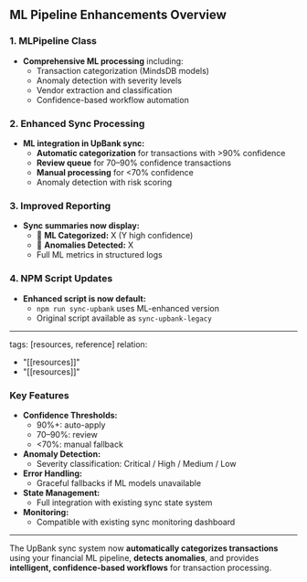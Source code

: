 ## ML Pipeline Enhancements Overview

### 1. **MLPipeline Class**
- **Comprehensive ML processing** including:
  - Transaction categorization (MindsDB models)
  - Anomaly detection with severity levels
  - Vendor extraction and classification
  - Confidence-based workflow automation

### 2. **Enhanced Sync Processing**
- **ML integration in UpBank sync:**
  - **Automatic categorization** for transactions with >90% confidence
  - **Review queue** for 70–90% confidence transactions
  - **Manual processing** for <70% confidence
  - Anomaly detection with risk scoring

### 3. **Improved Reporting**
- **Sync summaries now display:**
  - 🤖 **ML Categorized:** X (Y high confidence)
  - 🚨 **Anomalies Detected:** X
  - Full ML metrics in structured logs

### 4. **NPM Script Updates**
- **Enhanced script is now default:**
  - `npm run sync-upbank` uses ML-enhanced version
  - Original script available as `sync-upbank-legacy`

---
tags: [resources, reference]
relation:
  - "[[resources]]"
  - "[[resources]]"

### **Key Features**

- **Confidence Thresholds:**
  - 90%+: auto-apply
  - 70–90%: review
  - <70%: manual fallback
- **Anomaly Detection:**
  - Severity classification: Critical / High / Medium / Low
- **Error Handling:**
  - Graceful fallbacks if ML models unavailable
- **State Management:**
  - Full integration with existing sync state system
- **Monitoring:**
  - Compatible with existing sync monitoring dashboard

---

The UpBank sync system now **automatically categorizes transactions** using your financial ML pipeline, **detects anomalies**, and provides **intelligent, confidence-based workflows** for transaction processing.
